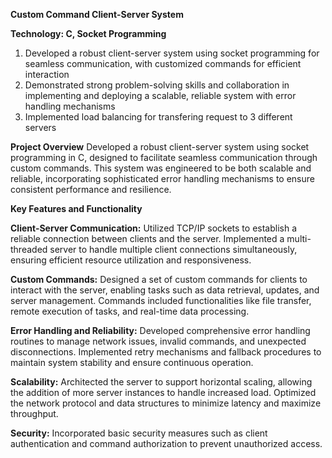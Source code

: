 **Custom Command Client-Server System**

**Technology: C, Socket Programming**
1. Developed a robust client-server system using socket programming for seamless communication, with customized commands for efficient interaction
2. Demonstrated strong problem-solving skills and collaboration in implementing and deploying a scalable, reliable system with error handling mechanisms
3. Implemented load balancing for transfering request to 3 different servers

**Project Overview**
Developed a robust client-server system using socket programming in C, designed to facilitate seamless communication through custom commands. This system was engineered to be both scalable and reliable, incorporating sophisticated error handling mechanisms to ensure consistent performance and resilience.

**Key Features and Functionality**

**Client-Server Communication:**
    Utilized TCP/IP sockets to establish a reliable connection between clients and the server.
    Implemented a multi-threaded server to handle multiple client connections simultaneously, ensuring efficient resource utilization and responsiveness.
    
**Custom Commands:**
  Designed a set of custom commands for clients to interact with the server, enabling tasks such as data retrieval, updates, and server management.
  Commands included functionalities like file transfer, remote execution of tasks, and real-time data processing.


**Error Handling and Reliability:**
  Developed comprehensive error handling routines to manage network issues, invalid commands, and unexpected disconnections.
  Implemented retry mechanisms and fallback procedures to maintain system stability and ensure continuous operation.

**Scalability:**
  Architected the server to support horizontal scaling, allowing the addition of more server instances to handle increased load.
  Optimized the network protocol and data structures to minimize latency and maximize throughput.
  
**Security:**
  Incorporated basic security measures such as client authentication and command authorization to prevent unauthorized access.
